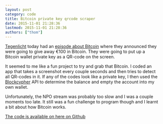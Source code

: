 ```yaml
---
layout: post
category: code
title: Bitcoin private key qrcode scraper
date: 2015-11-01 21:28:36
lastmod: 2015-11-01 21:28:36
authors: ["thom"]
---
```

[Tegenlicht][0] today had an [episode about Bitcoin][1] where they announced
they were going to give away €100 in Bitcoin. They were going to put up
a Bitcoin wallet private key as a QR-code on the screen.

It seemed to me like a fun project to try and grab that Bitcoin. I coded an
app that takes a screenshot every couple seconds and then tries to detect
all QR-codes in it. If any of the codes look like a private key, I then used
the [Blockcypher][2] API to determine the balance and empty the account into
my own wallet.

Unfortunately, the NPO stream was probably too slow and I was a couple moments
too late. It still was a fun challenge to program though and I learnt a bit
about how Bitcoin works.

[The code is available on here on Github][3]

[0]: http://tegenlicht.vpro.nl
[1]: http://tegenlicht.vpro.nl/afleveringen/2015-2016/bitcoin-evangelie.html
[2]: https://blockcypher.com
[3]: https://github.com/thomwiggers/screenscraper
